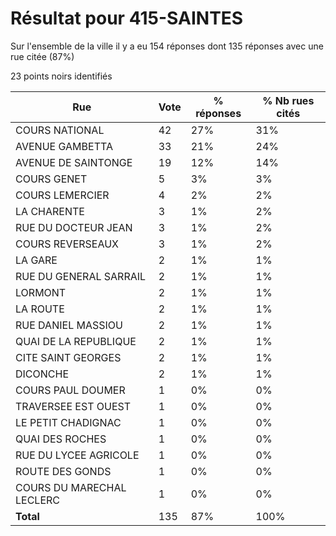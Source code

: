 # Résultat pour 415-SAINTES

Sur l'ensemble de la ville il y a eu 154 réponses dont 135 réponses avec une rue citée (87%)

23 points noirs identifiés

| Rue | Vote | % réponses | % Nb rues cités|
|-----|------|------------|----------------|
| COURS NATIONAL | 42 | 27% | 31%|
| AVENUE GAMBETTA | 33 | 21% | 24%|
| AVENUE DE SAINTONGE | 19 | 12% | 14%|
| COURS GENET | 5 | 3% | 3%|
| COURS LEMERCIER | 4 | 2% | 2%|
| LA CHARENTE | 3 | 1% | 2%|
| RUE DU DOCTEUR JEAN | 3 | 1% | 2%|
| COURS REVERSEAUX | 3 | 1% | 2%|
| LA GARE | 2 | 1% | 1%|
| RUE DU GENERAL SARRAIL | 2 | 1% | 1%|
| LORMONT | 2 | 1% | 1%|
| LA ROUTE | 2 | 1% | 1%|
| RUE DANIEL MASSIOU | 2 | 1% | 1%|
| QUAI DE LA REPUBLIQUE | 2 | 1% | 1%|
| CITE SAINT GEORGES | 2 | 1% | 1%|
| DICONCHE | 2 | 1% | 1%|
| COURS PAUL DOUMER | 1 | 0% | 0%|
| TRAVERSEE EST OUEST | 1 | 0% | 0%|
| LE PETIT CHADIGNAC | 1 | 0% | 0%|
| QUAI DES ROCHES | 1 | 0% | 0%|
| RUE DU LYCEE AGRICOLE | 1 | 0% | 0%|
| ROUTE DES GONDS | 1 | 0% | 0%|
| COURS DU MARECHAL LECLERC | 1 | 0% | 0%|
| **Total** | 135 | 87% | 100%|
